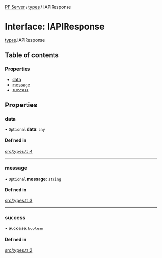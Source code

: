 [PF Server](../README.md) / [types](../modules/types.md) / IAPIResponse

# Interface: IAPIResponse

[types](../modules/types.md).IAPIResponse

## Table of contents

### Properties

- [data](types.IAPIResponse.md#data)
- [message](types.IAPIResponse.md#message)
- [success](types.IAPIResponse.md#success)

## Properties

### data

• `Optional` **data**: `any`

#### Defined in

[src/types.ts:4](https://bitbucket.org/bravebits/pfserver/src/83cf3bb/src/types.ts#lines-4)

___

### message

• `Optional` **message**: `string`

#### Defined in

[src/types.ts:3](https://bitbucket.org/bravebits/pfserver/src/83cf3bb/src/types.ts#lines-3)

___

### success

• **success**: `boolean`

#### Defined in

[src/types.ts:2](https://bitbucket.org/bravebits/pfserver/src/83cf3bb/src/types.ts#lines-2)
